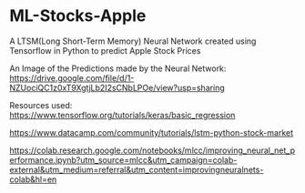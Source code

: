 # ML-Stocks-Apple
A LTSM(Long Short-Term Memory) Neural Network created using Tensorflow in Python to predict Apple Stock Prices


An Image of the Predictions made by the Neural Network: 
https://drive.google.com/file/d/1-NZUociQC1z0xT9XgtjLb2I2sCNbLPOe/view?usp=sharing

Resources used: 
  https://www.tensorflow.org/tutorials/keras/basic_regression
  
  https://www.datacamp.com/community/tutorials/lstm-python-stock-market
  
  https://colab.research.google.com/notebooks/mlcc/improving_neural_net_performance.ipynb?utm_source=mlcc&utm_campaign=colab-external&utm_medium=referral&utm_content=improvingneuralnets-colab&hl=en
  
  
  
